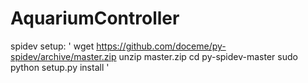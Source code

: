 # AquariumController


spidev setup:
'
wget https://github.com/doceme/py-spidev/archive/master.zip
unzip master.zip
cd py-spidev-master
sudo python setup.py install
'